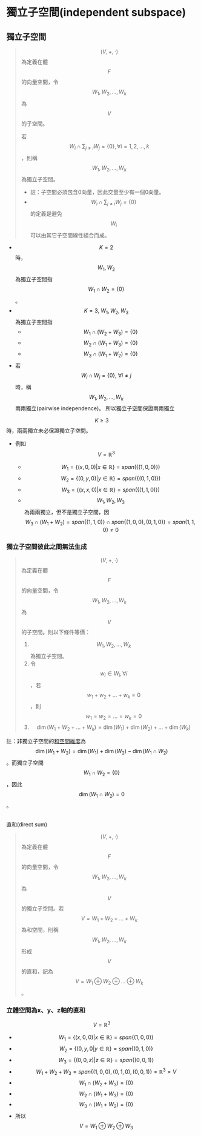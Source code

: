# 獨立子空間\(independent subspace\)

## 獨立子空間

> $$(V, +, \cdot)$$為定義在體$$F$$的向量空間，令$$W_1, W_2, \dots, W_k$$為$$V$$的子空間。
>
> 若$$W_i \cap \sum_{j \neq i} W_j = \{0\}, \forall i =1,2,\dots, k$$，則稱$$W_1, W_2, \dots, W_k$$為獨立子空間。
>
> * 註：子空間必須包含0向量，因此交量至少有一個0向量。
> * $$W_i \cap \sum_{j \neq i} W_j =\{0\}$$的定義是避免$$W_i$$可以由其它子空間線性組合而成。

* $$K=2$$時，$$W_1,W_2$$ 為獨立子空間指$$W_1 \cap W_2=\{0\}$$。
* $$K=3, ~W_1,W_2,W_3$$ 為獨立子空間指
  * $$W_1 \cap (W_2+W_3 )=\{0\}$$
  * $$W_2 \cap (W_1+W_3 )=\{0\}$$
  * $$W_3 \cap (W_1+W_2 )=\{0\}$$
* 若$$W_i\cap W_j=\{0\}, ~\forall i \neq j$$時，稱$$W_1,W_2, \dots ,W_k$$ 兩兩獨立\(pairwise independence\)。 所以獨立子空間保證兩兩獨立

$$K \geq 3$$時，兩兩獨立未必保證獨立子空間。

* 例如$$V=\mathbb{R}^3$$

  * $$W_1=\{(x,0,0)|x \in \mathbb{R}\}=span(\{(1,0,0)\})$$
  * $$W_2=\{(0,y,0)| y \in \mathbb{R}\}=span(\{(0,1,0)\})$$
  * $$W_3=\{(x,x,0)|x \in \mathbb{R}\}=span(\{(1,1,0)\})$$
  * $$W_1,W_2,W_3$$ 為兩兩獨立，但不是獨立子空間，因$$W_3 \cap (W_1+W_2 )=span\{(1,1,0)\} \cap span\{(1,0,0),(0,1,0)\}=span{(1,1,0)}≠{0}$$

### 獨立子空間彼此之間無法生成

> $$(V, +, \cdot)$$為定義在體$$F$$的向量空間，令$$W_1, W_2, \dots, W_k$$為$$V$$的子空間。則以下條件等價：
>
> 1. $$W_1, W_2, \dots, W_k$$為獨立子空間。
> 2. 令$$w_i \in W_i, \forall i$$，若$$w_1+w_2+\dots + w_k=0$$，則$$w_1=w_2=\dots =w_k=0$$
> 3. $$\dim(W_1+W_2+\dots+W_k) =\dim(W_1)+\dim(W_2)+\dots + \dim(W_k)$$

註：非獨立子空間的[和空間維度](sum-space.md#he-kong-jian-de-wei-du)為$$\dim(W_1 +W_2) = \dim(W_1) + \dim(W_2) - \dim(W_1 \cap W_2)$$。而獨立子空間$$W_1 \cap W_2 = \{0\}$$，因此$$\dim(W_1 \cap W_2) = 0$$。

## 直和\(direct sum\)

> $$(V, +, \cdot)$$為定義在體$$F$$的向量空間，令$$W_1, W_2, \dots, W_k$$為$$V$$的獨立子空間。若$$V=W_1 +W_2 + \dots + W_k$$為和空間，則稱$$W_1, W_2, \dots, W_k$$形成$$V$$的直和，記為$$V = W_1 \oplus W_2 \oplus \dots \oplus W_k$$。

### 立體空間為x、y、z軸的直和

$$V=\mathbb{R}^3$$

* $$W_1=\{(x,0,0)|x \in \mathbb{R}\}=span\{(1,0,0)\} $$
* $$W_2=\{(0,y,0|y \in \mathbb{R}\}=span\{(0,1,0)\} $$
* $$W_3=\{(0,0,z)|z \in \mathbb{R}\}=span\{(0,0,1)\} $$
* $$W_1+W_2+W_3=span\{(1,0,0), (0,1,0), (0,0,1)\}=\mathbb{R}^3=V $$
* $$W_1\cap(W_2+W_3 )=\{0\}$$
* $$W_2 \cap (W_1+W_3 )=\{0\}$$
* $$W_3\cap (W_1+W_2 )=\{0\}$$
* 所以$$V=W_1 \oplus W_2 \oplus W_3$$



### 







